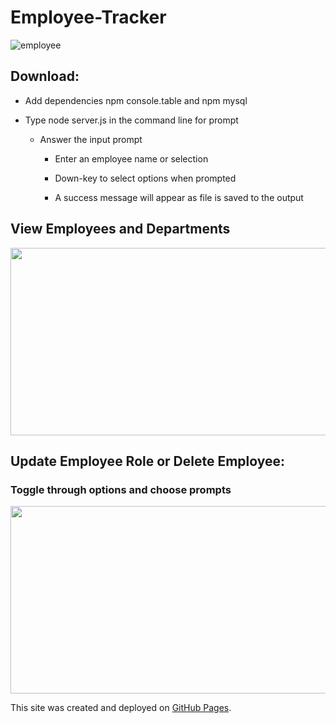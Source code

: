 # Employee-Tracker

![employee](https://user-images.githubusercontent.com/38336934/73371112-75e70200-4272-11ea-8af5-4726385d10bf.gif)

## Download:
- Add dependencies npm console.table and npm mysql

- Type node server.js in the command line for prompt
    - Answer the input prompt

      - Enter an employee name or selection

      - Down-key to select options when prompted

      - A success message will appear as file is saved to the output

## View Employees and Departments

<img src="https://user-images.githubusercontent.com/38336934/73371708-500e2d00-4273-11ea-9ca6-298f95c5c20a.png" width="540" height="300">

## Update Employee Role or Delete Employee:

### Toggle through options and choose prompts

<img src="https://user-images.githubusercontent.com/38336934/73371696-48e71f00-4273-11ea-835c-878d7040b535.png" width="540" height="300">

This site was created and deployed on [GitHub Pages](https://github.com/Fancystacks/Employee-Tracker/).